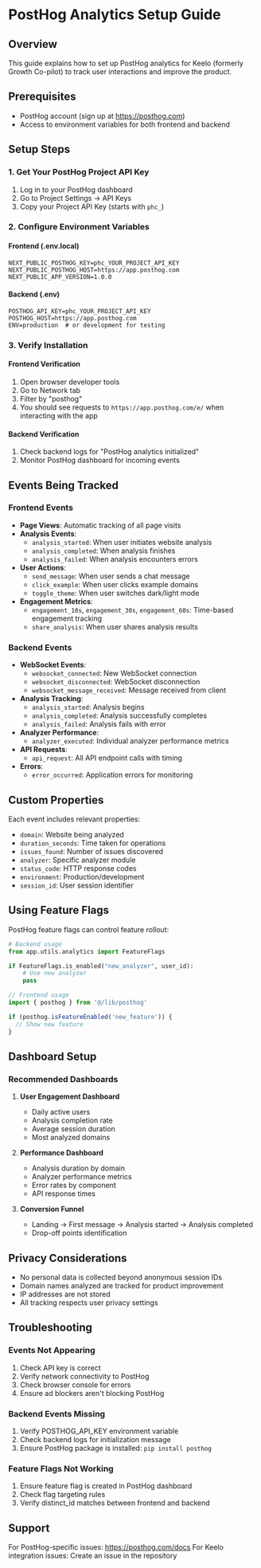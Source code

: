 # PostHog Analytics Setup Guide

## Overview
This guide explains how to set up PostHog analytics for Keelo (formerly Growth Co-pilot) to track user interactions and improve the product.

## Prerequisites
- PostHog account (sign up at https://posthog.com)
- Access to environment variables for both frontend and backend

## Setup Steps

### 1. Get Your PostHog Project API Key
1. Log in to your PostHog dashboard
2. Go to Project Settings → API Keys
3. Copy your Project API Key (starts with `phc_`)

### 2. Configure Environment Variables

#### Frontend (.env.local)
```env
NEXT_PUBLIC_POSTHOG_KEY=phc_YOUR_PROJECT_API_KEY
NEXT_PUBLIC_POSTHOG_HOST=https://app.posthog.com
NEXT_PUBLIC_APP_VERSION=1.0.0
```

#### Backend (.env)
```env
POSTHOG_API_KEY=phc_YOUR_PROJECT_API_KEY
POSTHOG_HOST=https://app.posthog.com
ENV=production  # or development for testing
```

### 3. Verify Installation

#### Frontend Verification
1. Open browser developer tools
2. Go to Network tab
3. Filter by "posthog"
4. You should see requests to `https://app.posthog.com/e/` when interacting with the app

#### Backend Verification
1. Check backend logs for "PostHog analytics initialized"
2. Monitor PostHog dashboard for incoming events

## Events Being Tracked

### Frontend Events
- **Page Views**: Automatic tracking of all page visits
- **Analysis Events**:
  - `analysis_started`: When user initiates website analysis
  - `analysis_completed`: When analysis finishes
  - `analysis_failed`: When analysis encounters errors
- **User Actions**:
  - `send_message`: When user sends a chat message
  - `click_example`: When user clicks example domains
  - `toggle_theme`: When user switches dark/light mode
- **Engagement Metrics**:
  - `engagement_10s`, `engagement_30s`, `engagement_60s`: Time-based engagement tracking
  - `share_analysis`: When user shares analysis results

### Backend Events
- **WebSocket Events**:
  - `websocket_connected`: New WebSocket connection
  - `websocket_disconnected`: WebSocket disconnection
  - `websocket_message_received`: Message received from client
- **Analysis Tracking**:
  - `analysis_started`: Analysis begins
  - `analysis_completed`: Analysis successfully completes
  - `analysis_failed`: Analysis fails with error
- **Analyzer Performance**:
  - `analyzer_executed`: Individual analyzer performance metrics
- **API Requests**:
  - `api_request`: All API endpoint calls with timing
- **Errors**:
  - `error_occurred`: Application errors for monitoring

## Custom Properties

Each event includes relevant properties:
- `domain`: Website being analyzed
- `duration_seconds`: Time taken for operations
- `issues_found`: Number of issues discovered
- `analyzer`: Specific analyzer module
- `status_code`: HTTP response codes
- `environment`: Production/development
- `session_id`: User session identifier

## Using Feature Flags

PostHog feature flags can control feature rollout:

```python
# Backend usage
from app.utils.analytics import FeatureFlags

if FeatureFlags.is_enabled("new_analyzer", user_id):
    # Use new analyzer
    pass
```

```typescript
// Frontend usage
import { posthog } from '@/lib/posthog'

if (posthog.isFeatureEnabled('new_feature')) {
  // Show new feature
}
```

## Dashboard Setup

### Recommended Dashboards

1. **User Engagement Dashboard**
   - Daily active users
   - Analysis completion rate
   - Average session duration
   - Most analyzed domains

2. **Performance Dashboard**
   - Analysis duration by domain
   - Analyzer performance metrics
   - Error rates by component
   - API response times

3. **Conversion Funnel**
   - Landing → First message → Analysis started → Analysis completed
   - Drop-off points identification

## Privacy Considerations

- No personal data is collected beyond anonymous session IDs
- Domain names analyzed are tracked for product improvement
- IP addresses are not stored
- All tracking respects user privacy settings

## Troubleshooting

### Events Not Appearing
1. Check API key is correct
2. Verify network connectivity to PostHog
3. Check browser console for errors
4. Ensure ad blockers aren't blocking PostHog

### Backend Events Missing
1. Verify POSTHOG_API_KEY environment variable
2. Check backend logs for initialization message
3. Ensure PostHog package is installed: `pip install posthog`

### Feature Flags Not Working
1. Ensure feature flag is created in PostHog dashboard
2. Check flag targeting rules
3. Verify distinct_id matches between frontend and backend

## Support

For PostHog-specific issues: https://posthog.com/docs
For Keelo integration issues: Create an issue in the repository
